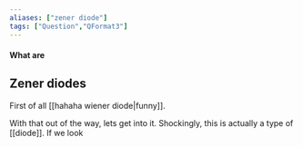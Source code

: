 ```yaml
---
aliases: ["zener diode"]
tags: ["Question","QFormat3"]
---
```


#### What are
## Zener diodes
First of all [[hahaha wiener diode|funny]]. 

With that out of the way, lets get into it. Shockingly, this is actually a type of [[diode]].
If we look 